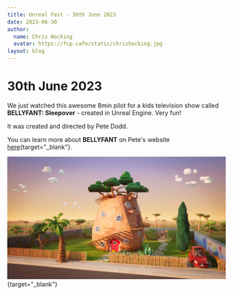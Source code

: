 ```yaml
---
title: Unreal Fest - 30th June 2023
date: 2023-06-30
author:
  name: Chris Hocking
  avatar: https://fcp.cafe/static/chrishocking.jpg
layout: blog
---
```

# 30th June 2023

We just watched this awesome 8min pilot for a kids television show called **BELLYFANT: Sleepover** - created in Unreal Engine. Very fun!

It was created and directed by Pete Dodd.

You can learn more about **BELLYFANT** on Pete's website [here](https://petedodd.com/portfolio_page/bellyfant/){target="_blank"}.

[![](/static/bellyfant-sleepover.jpg)](https://vimeo.com/834511194/03c0e4dfbe){target="_blank"}